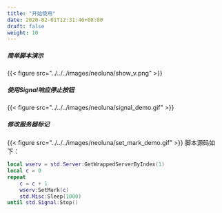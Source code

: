 ```yaml
---
title: "开始使用"
date: 2020-02-01T12:31:46+08:00
draft: false
weight: 10
---
```


##### 简单脚本演示
{{< figure src="../../../images/neoluna/show_v.png" >}}

##### 使用Signal响应停止按钮
{{< figure src="../../../images/neoluna/signal_demo.gif" >}}

##### 修改服务器标记
{{< figure src="../../../images/neoluna/set_mark_demo.gif" >}}
脚本源码如下：
```lua
local wserv = std.Server:GetWrappedServerByIndex(1)
local c = 0
repeat
    c = c + 1
    wserv:SetMark(c)
    std.Misc:Sleep(1000)
until std.Signal:Stop()
```